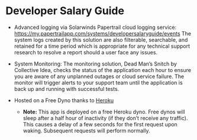 # Developer Salary Guide

- Advanced logging via Solarwinds Papertrail cloud logging service: https://my.papertrailapp.com/systems/developersalaryguide/events
 The system logs created by this solution are also filterable, searchable, and retained for a time period which is appropriate for any technical support research to resolve a report should a user face any issues. 

- System Monitoring: The monitoring solution, Dead Man’s Snitch by Collective Idea, checks the status of the application each hour to ensure you are aware of any unplanned outages or cloud service failure. The monitor will trigger alerts to your support team until the application is back up and running with successful tests. 

- Hosted on a Free Dyno thanks to [Heroku](https://www.heroku.com/)  
  - **Note:** This app is deployed on a free Heroku dyno. Free dynos will sleep after a half hour of inactivity (if they don’t receive any traffic). This causes a delay of a few seconds for the first request upon waking. Subsequent requests will perform normally.
